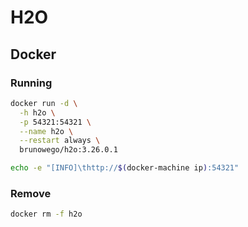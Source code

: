 # H2O

## Docker

### Running

```sh
docker run -d \
  -h h2o \
  -p 54321:54321 \
  --name h2o \
  --restart always \
  brunowego/h2o:3.26.0.1
```

```sh
echo -e "[INFO]\thttp://$(docker-machine ip):54321"
```

### Remove

```sh
docker rm -f h2o
```
